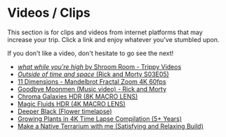 # Videos / Clips

This section is for clips and videos from internet platforms that may increase your trip. Click a link and enjoy whatever you've stumbled upon.

If you don't like a video, don't hesitate to go see the next!

- [*what while you're high* by Shroom Room - Trippy Videos](https://youtu.be/EgRCa_zuM1I?si=60DME1gN7-G0pwWH)
- [*Outside of time and space* (Rick and Morty S03E05)](https://youtu.be/XE9pbj1gd-Y?si=b700U7EDUU6Mdw9u)
- [11 Dimensions - Mandelbrot Fractal Zoom 4K 60fps](https://youtu.be/Ujvy-DEA-UM?si=YjDeCXgX6K_tvYq7)
- [Goodbye Moonmen (Music video) - Rick and Morty](https://youtu.be/TgqiSBxvdws?si=pCZYa0Yi9K_2EoDz)
- [Chroma Galaxies HDR (8K MACRO LENS)](https://youtu.be/UPeocNGQPNk?si=L5HnPYsYS_dQNvN1)
- [Magic Fluids HDR (4K MACRO LENS)](https://youtu.be/1MieluM0c6c?si=85STawPLjb8afKxi)
- [Deeper Black (Flower timelapse)](https://youtu.be/Ll3F6dCZIe4?si=-4Y9vrksRywGfeC3)
- [Growing Plants in 4K Time Lapse Compilation (5+ Years)](https://youtu.be/wEYid_Fo_Uw?si=z4TjhLoFKoipAWac)
- [Make a Native Terrarium with me (Satisfying and Relaxing Build)](https://youtu.be/j2WnzJz4DEs?si=kx0aJrhqmAKvPjnD)